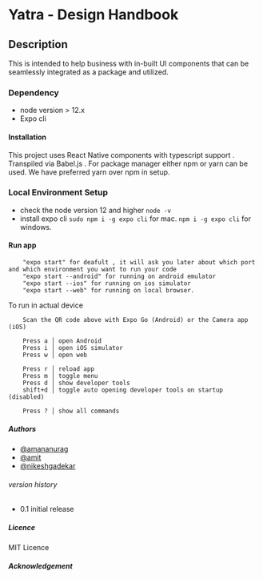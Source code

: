 # Yatra - Design Handbook

## Description

This is intended to help business with in-built UI components that can be seamlessly integrated as a package and utilized.

### Dependency

- node version > 12.x
- Expo cli

#### Installation

This project uses React Native components with typescript support . Transpiled via Babel.js .
For package manager either npm or yarn can be used. We have preferred yarn over npm in setup.

### Local Environment Setup

- check the node version 12 and higher
  `node -v`
- install expo cli
  `sudo npm i -g expo cli` for mac.
  `npm i -g expo cli` for windows.

#### Run app

```
    "expo start" for deafult , it will ask you later about which port and which environment you want to run your code
    "expo start --android" for running on android emulator
    "expo start --ios" for running on ios simulator
    "expo start --web" for running on local browser.
```

To run in actual device

```
    Scan the QR code above with Expo Go (Android) or the Camera app (iOS)

    Press a │ open Android
    Press i │ open iOS simulator
    Press w │ open web

    Press r │ reload app
    Press m │ toggle menu
    Press d │ show developer tools
    shift+d │ toggle auto opening developer tools on startup (disabled)

    Press ? │ show all commands
```

##### Authors

- [@amananurag](https://github.com/amitinngp)
- [@amit](https://github.com/amananurag)
- [@nikeshgadekar](https://github.com/nikeshgadekar007)

###### version history

- 0.1 initial release

##### Licence

MIT Licence

##### Acknowledgement
